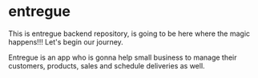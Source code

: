 
# entregue
This is entregue backend repository, is going to be here where the magic happens!!! Let's begin our journey.

Entregue is an app who is gonna help small business to manage their customers, products, sales and schedule deliveries as well.
